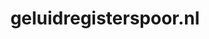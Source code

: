 ---
layout: post
title:  "geluidregisterspoor.nl"
internal_url:  "/dutchgov/geluidregisterspoor.nl.html"
categories: dutchgov
---